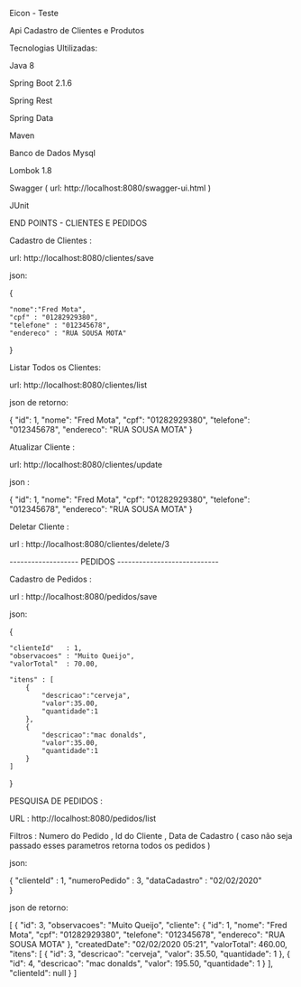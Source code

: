 Eicon - Teste

Api Cadastro de Clientes e Produtos

Tecnologias Ultilizadas:

Java 8

Spring Boot 2.1.6

Spring Rest

Spring Data

Maven

Banco de Dados Mysql

Lombok 1.8

Swagger ( url: http://localhost:8080/swagger-ui.html )

JUnit


END POINTS - CLIENTES E PEDIDOS

Cadastro de Clientes :

url: http://localhost:8080/clientes/save

json: 

{
	
	"nome":"Fred Mota",
	"cpf" : "01282929380",
	"telefone" : "012345678",
	"endereco" : "RUA SOUSA MOTA"
	
}


Listar Todos os Clientes: 

url: http://localhost:8080/clientes/list

json de retorno:

{
        "id": 1,
        "nome": "Fred Mota",
        "cpf": "01282929380",
        "telefone": "012345678",
        "endereco": "RUA SOUSA MOTA"
}

Atualizar Cliente :

url: http://localhost:8080/clientes/update

json :

{
  "id": 1,
  "nome": "Fred Mota",
  "cpf": "01282929380",
  "telefone": "012345678",
  "endereco": "RUA SOUSA MOTA"
 }
 
Deletar Cliente :

url : http://localhost:8080/clientes/delete/3

------------------- PEDIDOS ----------------------------

Cadastro de Pedidos :

url : http://localhost:8080/pedidos/save

json:

{
	
	"clienteId"   : 1,
	"observacoes" : "Muito Queijo",
	"valorTotal"  : 70.00,
	
    "itens" : [
        {
            "descricao":"cerveja",
            "valor":35.00,
            "quantidade":1
        },
        {
            "descricao":"mac donalds",
            "valor":35.00,
            "quantidade":1
        }
    ]
}

PESQUISA DE PEDIDOS :

URL : http://localhost:8080/pedidos/list

Filtros : Numero do Pedido , Id do Cliente , Data de Cadastro ( caso não seja passado esses parametros retorna todos os pedidos )

json: 

{
	"clienteId"    : 1,
	"numeroPedido" : 3,
	"dataCadastro" : "02/02/2020"	
}

json de retorno:

[
    {
        "id": 3,
        "observacoes": "Muito Queijo",
        "cliente": {
            "id": 1,
            "nome": "Fred Mota",
            "cpf": "01282929380",
            "telefone": "012345678",
            "endereco": "RUA SOUSA MOTA"
        },
        "createdDate": "02/02/2020 05:21",
        "valorTotal": 460.00,
        "itens": [
            {
                "id": 3,
                "descricao": "cerveja",
                "valor": 35.50,
                "quantidade": 1
            },
            {
                "id": 4,
                "descricao": "mac donalds",
                "valor": 195.50,
                "quantidade": 1
            }
        ],
        "clienteId": null
    }
]
    
